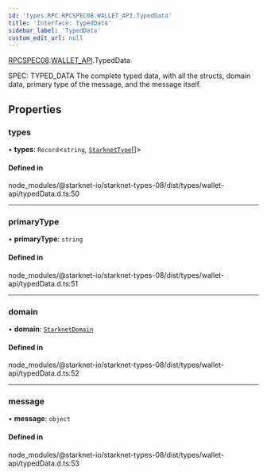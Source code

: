 ```yaml
---
id: 'types.RPC.RPCSPEC08.WALLET_API.TypedData'
title: 'Interface: TypedData'
sidebar_label: 'TypedData'
custom_edit_url: null
---
```


[RPCSPEC08](../namespaces/types.RPC.RPCSPEC08.md).[WALLET_API](../namespaces/types.RPC.RPCSPEC08.WALLET_API.md).TypedData

SPEC: TYPED_DATA
The complete typed data, with all the structs, domain data, primary type of the message, and the message itself.

## Properties

### types

• **types**: `Record`<`string`, [`StarknetType`](../namespaces/types.RPC.RPCSPEC08.WALLET_API.md#starknettype)[]\>

#### Defined in

node_modules/@starknet-io/starknet-types-08/dist/types/wallet-api/typedData.d.ts:50

---

### primaryType

• **primaryType**: `string`

#### Defined in

node_modules/@starknet-io/starknet-types-08/dist/types/wallet-api/typedData.d.ts:51

---

### domain

• **domain**: [`StarknetDomain`](types.RPC.RPCSPEC08.WALLET_API.StarknetDomain.md)

#### Defined in

node_modules/@starknet-io/starknet-types-08/dist/types/wallet-api/typedData.d.ts:52

---

### message

• **message**: `object`

#### Defined in

node_modules/@starknet-io/starknet-types-08/dist/types/wallet-api/typedData.d.ts:53
